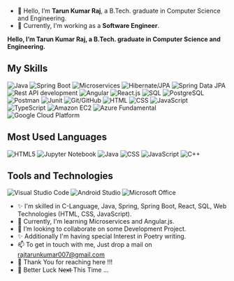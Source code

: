 - 👋 Hello, I’m **Tarun Kumar Raj**, a B.Tech. graduate in Computer Science and Engineering.
- 👀 Currently, I'm working as a **Software Engineer**.

**Hello, I’m Tarun Kumar Raj, a B.Tech. graduate in Computer Science and Engineering.**

## My Skills
![Java](https://img.shields.io/badge/-Java-000000?style=flat&logo=java)
![Spring Boot](https://img.shields.io/badge/-Spring%20Boot-000000?style=flat&logo=spring)
![Microservices](https://img.shields.io/badge/-Microservices-000000?style=flat&logo=microservices)
![Hibernate/JPA](https://img.shields.io/badge/-Hibernate%2FJPA-000000?style=flat&logo=hibernate)
![Spring Data JPA](https://img.shields.io/badge/-Spring%20Data%20JPA-000000?style=flat&logo=spring)
![Rest API development](https://img.shields.io/badge/-Rest%20API%20development-000000?style=flat&logo=rest)
![Angular](https://img.shields.io/badge/-Angular-000000?style=flat&logo=angular)
![React.js](https://img.shields.io/badge/-React.js-000000?style=flat&logo=react)
![SQL](https://img.shields.io/badge/-SQL-000000?style=flat&logo=sql)
![PostgreSQL](https://img.shields.io/badge/-PostgreSQL-000000?style=flat&logo=postgresql)
![Postman](https://img.shields.io/badge/-Postman-000000?style=flat&logo=postman)
![Junit](https://img.shields.io/badge/-Junit-000000?style=flat&logo=junit)
![Git/GitHub](https://img.shields.io/badge/-Git%2FGitHub-000000?style=flat&logo=git)
![HTML](https://img.shields.io/badge/-HTML-000000?style=flat&logo=html5)
![CSS](https://img.shields.io/badge/-CSS-000000?style=flat&logo=css3)
![JavaScript](https://img.shields.io/badge/-JavaScript-000000?style=flat&logo=javascript)
![TypeScript](https://img.shields.io/badge/-TypeScript-000000?style=flat&logo=typescript)
![Amazon EC2](https://img.shields.io/badge/-Amazon%20EC2-000000?style=flat&logo=amazon-ec2)
![Azure Fundamental](https://img.shields.io/badge/-Azure%20Fundamental-000000?style=flat&logo=microsoft-azure)
![Google Cloud Platform](https://img.shields.io/badge/-Google%20Cloud%20Platform-000000?style=flat&logo=google-cloud)


## Most Used Languages
![HTML5](https://img.shields.io/badge/-HTML5-71.76%25?style=for-the-badge&color=orange)
![Jupyter Notebook](https://img.shields.io/badge/-Jupyter%20Notebook-23.40%25?style=for-the-badge&color=yellow)
![Java](https://img.shields.io/badge/-Java-4.67%25?style=for-the-badge&color=red)
![CSS](https://img.shields.io/badge/-CSS-0.10%25?style=for-the-badge&color=blue)
![JavaScript](https://img.shields.io/badge/-JavaScript-0.04%25?style=for-the-badge&color=lightgrey)
![C++](https://img.shields.io/badge/-C++-0.04%25?style=for-the-badge&color=blueviolet)

## Tools and Technologies
![Visual Studio Code](https://img.shields.io/badge/-Visual%20Studio%20Code-007ACC?style=flat&logo=visual-studio-code)
![Android Studio](https://img.shields.io/badge/-Android%20Studio-3DDC84?style=flat&logo=android-studio)
![Microsoft Office](https://img.shields.io/badge/-Microsoft%20Office-D83B01?style=flat&logo=microsoft-office)

- ✨ I'm skilled in C-Language, Java, Spring, Spring Boot, React, SQL, Web Technologies (HTML, CSS, JavaScript).
- 🌱 Currently, I'm learning Microservices and Angular.js.
- 💞️ I’m looking to collaborate on some Development Project.
- ✨ Additionally I'm having special Interest in Poetry writing.
- 📫 To get in touch with me, Just drop a mail on rajtarunkumar007@gmail.com
- 👋 Thank You for reaching here !!!
- 💞️ Better Luck N̶e̶x̶t̶  This Time ...

<!---
realtarunraj/realtarunraj is a ✨ special ✨ repository because its `README.md` (this file) appears on your GitHub profile.
You can click the Preview link to take a look at your changes.
--->
